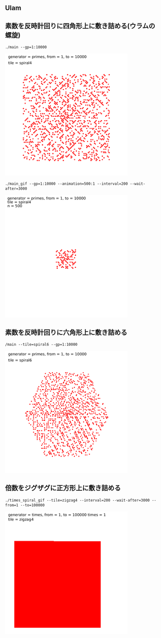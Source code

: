 ## Ulam

## 素数を反時計回りに四角形上に敷き詰める(ウラムの螺旋)

```
./main --gp=1:10000
```

<img src="https://raw.githubusercontent.com/cuboktahedron/experimental/main/ulam/imgs/primes-spiral4-800-1_10000.png" width="400" height="400">

```
./main_gif --gp=1:10000 --animation=500:1 --interval=200 --wait-after=3000
```

<img src="https://raw.githubusercontent.com/cuboktahedron/experimental/main/ulam/imgs/primes-spiral4-800-1_10000.gif" width="400" height="400">

## 素数を反時計回りに六角形上に敷き詰める

```
/main --tile=spiral6 --gp=1:10000
```

<img src="https://raw.githubusercontent.com/cuboktahedron/experimental/main/ulam/imgs/primes-spiral6-800-1_10000.png" width="400" height="400">


## 倍数をジグザグに正方形上に敷き詰める

```
./times_spiral_gif --tile=zigzag4 --interval=200 --wait-after=3000 --from=1 --to=100000
```

<img src="https://raw.githubusercontent.com/cuboktahedron/experimental/main/ulam/imgs/times-zigzag4-800-1_100000.gif" width="400" height="400">
